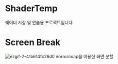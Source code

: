 # ShaderTemp
쉐이더 저장 및 연습용 프로젝트입니다.

# Screen Break
![ezgif-2-41b614fc29d0](https://user-images.githubusercontent.com/8134122/130741530-597b6c8c-a07a-4232-b8d5-919a85e5b35e.gif)
normalmap을 이용한 화면 분할
